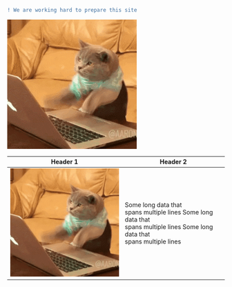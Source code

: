 ```diff
! We are working hard to prepare this site
```
 ![Work hard.](cat_work.gif)


| Header 1  | Header 2 |
| --------  | -------- |
| ![Work hard.](cat_work.gif) | Some long data that <br /> spans multiple lines Some long data that <br /> spans multiple lines Some long data that <br /> spans multiple lines |
